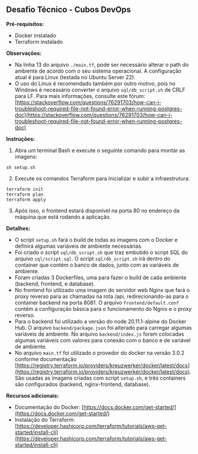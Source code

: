 ## Desafio Técnico - Cubos DevOps

**Pré-requisitos:**

* Docker instalado
* Terraform instalado

**Observações:**

* Na linha 13 do arquivo `./main.tf`, pode ser necessário alterar o path do ambiente de acordo com o seu sistema operacional. A configuração atual é para Linux (testada no Ubuntu Server 22).
* O uso do Linux é recomendado também por outro motivo, pois no Windows é necessário converter o arquivo `sql/db_script.sh` de CRLF para LF. Para mais informações, consulte este fórum: [https://stackoverflow.com/questions/76291703/how-can-i-troubleshoot-required-file-not-found-error-when-running-postgres-doc](https://stackoverflow.com/questions/76291703/how-can-i-troubleshoot-required-file-not-found-error-when-running-postgres-doc)

**Instruções:**

1. Abra um terminal Bash e execute o seguinte comando para montar as imagens:

```
sh setup.sh
```

2. Execute os comandos Terraform para inicializar e subir a infraestrutura:

```
terraform init
terraform plan
terraform apply
```

3. Após isso, o frontend estará disponível na porta 80 no endereço da máquina que está rodando a aplicação.

**Detalhes:**

* O script `setup.sh` fará o build de todas as imagens com o Docker e definirá algumas variáveis de ambiente necessárias.
* Foi criado o script `sql/db_script.sh` que traz embutido o script SQL do arquivo `sql/script.sql`. O script `sql/db_script.sh` irá dentro do container que contém o banco de dados, junto com as variáveis de ambiente.
* Foram criadas 3 Dockerfiles, uma para fazer o build de cada ambiente (backend, frontend, e database).
* No frontend foi utilizado uma imagem do servidor web Nginx que fará o proxy reverso para as chamadas na rota /api, redirecionando-as para o container backend na porta 8081. O arquivo `frontend/default.conf` contém a configuração básica para o funcionamento do Ngnix e o proxy reverso.
* Para o backend foi utilizado a versão do node 20.11.1-alpine do Docker Hub. O arquivo `backend/package.json` foi alterado para carregar algumas variáveis de ambiente. No arquivo `backend/index.js` foram colocadas algumas variáveis com valores para conexão com o banco e de variável de ambiente.
* No arquivo `main.tf` foi utilizado o provedor do docker na versão 3.0.2 conforme documentação [https://registry.terraform.io/providers/kreuzwerker/docker/latest/docs](https://registry.terraform.io/providers/kreuzwerker/docker/latest/docs). São usadas as imagens criadas com script `setup.sh`, e três containers são configurados (backend, nginx-frontend, database).

**Recursos adicionais:**

* Documentação do Docker: [https://docs.docker.com/get-started/](https://docs.docker.com/get-started/)
* Instalação do Terraform: [https://developer.hashicorp.com/terraform/tutorials/aws-get-started/install-cli](https://developer.hashicorp.com/terraform/tutorials/aws-get-started/install-cli)

